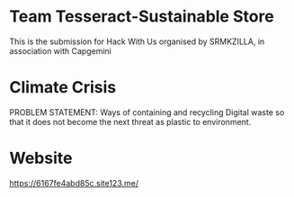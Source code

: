 # Team Tesseract-Sustainable Store
This is the submission for Hack With Us organised by SRMKZILLA, in association with Capgemini
# Climate Crisis
PROBLEM STATEMENT:
Ways of containing and recycling Digital waste so that it does not become the next threat as plastic to environment.
# Website
https://6167fe4abd85c.site123.me/
